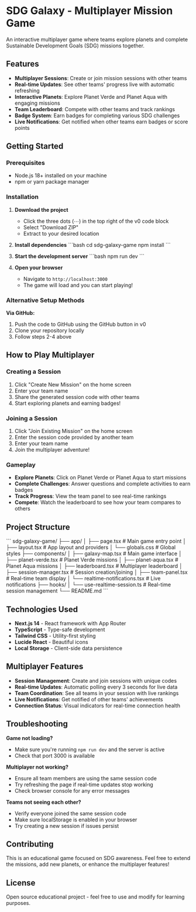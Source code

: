 # SDG Galaxy - Multiplayer Mission Game

An interactive multiplayer game where teams explore planets and complete Sustainable Development Goals (SDG) missions together.

## Features

- **Multiplayer Sessions**: Create or join mission sessions with other teams
- **Real-time Updates**: See other teams' progress live with automatic refreshing
- **Interactive Planets**: Explore Planet Verde and Planet Aqua with engaging missions
- **Team Leaderboard**: Compete with other teams and track rankings
- **Badge System**: Earn badges for completing various SDG challenges
- **Live Notifications**: Get notified when other teams earn badges or score points

## Getting Started

### Prerequisites

- Node.js 18+ installed on your machine
- npm or yarn package manager

### Installation

1. **Download the project**
   - Click the three dots (⋯) in the top right of the v0 code block
   - Select "Download ZIP"
   - Extract to your desired location

2. **Install dependencies**
   \`\`\`bash
   cd sdg-galaxy-game
   npm install
   \`\`\`

3. **Start the development server**
   \`\`\`bash
   npm run dev
   \`\`\`

4. **Open your browser**
   - Navigate to `http://localhost:3000`
   - The game will load and you can start playing!

### Alternative Setup Methods

**Via GitHub:**
1. Push the code to GitHub using the GitHub button in v0
2. Clone your repository locally
3. Follow steps 2-4 above

## How to Play Multiplayer

### Creating a Session
1. Click "Create New Mission" on the home screen
2. Enter your team name
3. Share the generated session code with other teams
4. Start exploring planets and earning badges!

### Joining a Session
1. Click "Join Existing Mission" on the home screen
2. Enter the session code provided by another team
3. Enter your team name
4. Join the multiplayer adventure!

### Gameplay
- **Explore Planets**: Click on Planet Verde or Planet Aqua to start missions
- **Complete Challenges**: Answer questions and complete activities to earn badges
- **Track Progress**: View the team panel to see real-time rankings
- **Compete**: Watch the leaderboard to see how your team compares to others

## Project Structure

\`\`\`
sdg-galaxy-game/
├── app/
│   ├── page.tsx          # Main game entry point
│   ├── layout.tsx        # App layout and providers
│   └── globals.css       # Global styles
├── components/
│   ├── galaxy-map.tsx    # Main game interface
│   ├── planet-verde.tsx  # Planet Verde missions
│   ├── planet-aqua.tsx   # Planet Aqua missions
│   ├── leaderboard.tsx   # Multiplayer leaderboard
│   ├── session-manager.tsx # Session creation/joining
│   ├── team-panel.tsx    # Real-time team display
│   └── realtime-notifications.tsx # Live notifications
├── hooks/
│   └── use-realtime-session.ts # Real-time session management
└── README.md
\`\`\`

## Technologies Used

- **Next.js 14** - React framework with App Router
- **TypeScript** - Type-safe development
- **Tailwind CSS** - Utility-first styling
- **Lucide React** - Beautiful icons
- **Local Storage** - Client-side data persistence

## Multiplayer Features

- **Session Management**: Create and join sessions with unique codes
- **Real-time Updates**: Automatic polling every 3 seconds for live data
- **Team Coordination**: See all teams in your session with live rankings
- **Live Notifications**: Get notified of other teams' achievements
- **Connection Status**: Visual indicators for real-time connection health

## Troubleshooting

**Game not loading?**
- Make sure you're running `npm run dev` and the server is active
- Check that port 3000 is available

**Multiplayer not working?**
- Ensure all team members are using the same session code
- Try refreshing the page if real-time updates stop working
- Check browser console for any error messages

**Teams not seeing each other?**
- Verify everyone joined the same session code
- Make sure localStorage is enabled in your browser
- Try creating a new session if issues persist

## Contributing

This is an educational game focused on SDG awareness. Feel free to extend the missions, add new planets, or enhance the multiplayer features!

## License

Open source educational project - feel free to use and modify for learning purposes.
